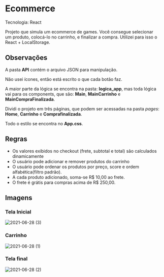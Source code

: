 # Ecommerce
 Tecnologia: React
 
 Projeto que simula um ecommerce de games. Você consegue selecionar um produto, colocá-lo no carrinho, e finalizar a compra. Utilizei para isso o React + LocalStorage.
 
 ## Observações
 
 A pasta __API__ contém o arquivo JSON para manipulação. 
 
 Não usei ícones, então está escrito o que cada botão faz.
 
 A maior parte da lógica se encontra na pasta: __logica_app__, mas toda lógica vai para os components, que são: __Main__, __MainCarrinho__ e __MainCompraFinalizada__. 
 
 Dividi o projeto em três páginas, que podem ser acessadas na pasta _pages_: __Home__, __Carrinho__ e __Comprafinalizada__.
 
 Todo o estilo se encontra no __App.css__. 
 
 ## Regras
 
- Os valores exibidos no checkout (frete, subtotal e total) são calculados dinamicamente
- O usuário pode adicionar e remover produtos do carrinho
- O usuário pode ordenar os produtos por preço, score e ordem alfabética(filtro padrão).
- A cada produto adicionado, soma-se R$ 10,00 ao frete.
- O frete é grátis para compras acima de R$ 250,00.
 
 ## Imagens
 
 ### Tela Inicial
 ![2021-06-28 (3)](https://user-images.githubusercontent.com/81660822/123690585-ea88ec00-d82a-11eb-8386-db83346982b0.png)

### Carrinho
![2021-06-28 (1)](https://user-images.githubusercontent.com/81660822/123690724-12784f80-d82b-11eb-88ec-c051525c6a30.png)

### Tela final
![2021-06-28 (2)](https://user-images.githubusercontent.com/81660822/123690738-16a46d00-d82b-11eb-9661-36ad184f9cc7.png)

